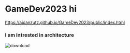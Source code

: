 # GameDev2023 hi

https://aidanzutz.github.io/GameDev2023/public/index.html

<h3>I am intrested in architecture</h3>

![download](https://github.com/AidanZutz/GameDev2023/assets/144492708/196e70d5-9830-4830-b874-c81f60e5ca0e)
